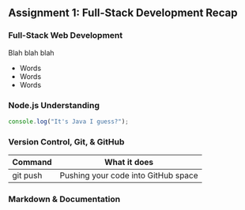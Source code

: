 ## Assignment 1: Full-Stack Development Recap

### Full-Stack Web Development

Blah blah blah

- Words
- Words
- Words

### Node.js Understanding

```js
console.log("It's Java I guess?");
```

### Version Control, Git, & GitHub

| Command  | What it does                        |
| -------- | ----------------------------------- |
| git push | Pushing your code into GitHub space |

### Markdown & Documentation

